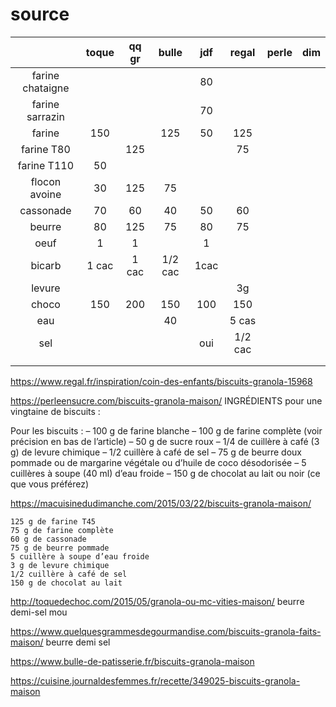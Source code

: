 # source

|                  | toque | qq gr |  bulle  | jdf  |  regal  | perle | dim |
| :--------------: | :---: | :---: | :-----: | :--: | :-----: | :---: | :-: |
| farine chataigne |       |       |         |  80  |         |      |     |
| farine sarrazin  |       |       |         |  70  |         |       |     |
|      farine      |  150  |       |   125   |  50  |   125   |       |     |
|    farine T80    |       |  125  |         |      |   75    |       |     |
|   farine T110    |  50   |       |         |      |         |       |     |
|  flocon avoine   |  30   |  125  |   75    |      |         |       |     |
|    cassonade     |  70   |  60   |   40    |  50  |   60    |       |     |
|      beurre      |  80   |  125  |   75    |  80  |   75    |       |     |
|       oeuf       |   1   |   1   |         |  1   |         |       |     |
|      bicarb      | 1 cac | 1 cac | 1/2 cac | 1cac |         |       |     |
|      levure      |       |       |         |      |   3g    |       |     |
|      choco       |  150  |  200  |   150   | 100  |   150   |       |     |
|       eau        |       |       |   40    |      |  5 cas  |       |     |
|       sel        |       |       |         | oui  | 1/2 cac |       |     |
|                  |       |       |         |      |         |       |     |
|                  |       |       |         |      |         |       |     |
https://www.regal.fr/inspiration/coin-des-enfants/biscuits-granola-15968

https://perleensucre.com/biscuits-granola-maison/
INGRÉDIENTS pour une vingtaine de biscuits :

Pour les biscuits :
	– 100 g de farine blanche
	– 100 g de farine complète (voir précision en bas de l’article)
	– 50 g de sucre roux
	– 1/4 de cuillère à café (3 g) de levure chimique
	– 1/2 cuillère à café de sel
	– 75 g de beurre doux pommade ou de margarine végétale ou d’huile de coco désodorisée
	– 5 cuillères à soupe (40 ml) d’eau froide
	– 150 g de chocolat au lait ou noir (ce que vous préférez)

https://macuisinedudimanche.com/2015/03/22/biscuits-granola-maison/

    125 g de farine T45
    75 g de farine complète
    60 g de cassonade
    75 g de beurre pommade
    5 cuillère à soupe d’eau froide
    3 g de levure chimique
    1/2 cuillère à café de sel
    150 g de chocolat au lait


http://toquedechoc.com/2015/05/granola-ou-mc-vities-maison/
   beurre demi-sel mou


https://www.quelquesgrammesdegourmandise.com/biscuits-granola-faits-maison/
    beurre demi sel

https://www.bulle-de-patisserie.fr/biscuits-granola-maison

https://cuisine.journaldesfemmes.fr/recette/349025-biscuits-granola-maison



